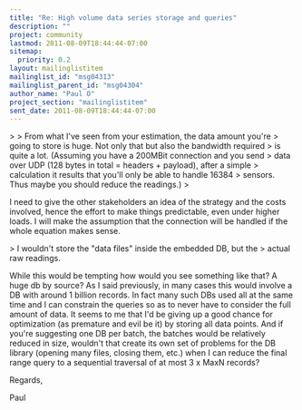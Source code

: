 ```yaml
---
title: "Re: High volume data series storage and queries"
description: ""
project: community
lastmod: 2011-08-09T18:44:44-07:00
sitemap:
  priority: 0.2
layout: mailinglistitem
mailinglist_id: "msg04313"
mailinglist_parent_id: "msg04304"
author_name: "Paul O"
project_section: "mailinglistitem"
sent_date: 2011-08-09T18:44:44-07:00
---
```



&gt;
&gt; From what I've seen from your estimation, the data amount you're
&gt; going to store is huge. Not only that but also the bandwidth required
&gt; is quite a lot. (Assuming you have a 200MBit connection and you send
&gt; data over UDP (128 bytes in total = headers + payload), after a simple
&gt; calculation it results that you'll only be able to handle 16384
&gt; sensors. Thus maybe you should reduce the readings.)
&gt;

I need to give the other stakeholders an idea of the strategy and the costs
involved, hence the effort to make things predictable, even under higher
loads. I will make the assumption that the connection will be handled if the
whole equation makes sense.


&gt; I wouldn't store the "data files" inside the embedded DB, but the
&gt; actual raw readings.


While this would be tempting how would you see something like that? A huge
db by source? As I said previously, in many cases this would involve a DB
with around 1 billion records. In fact many such DBs used all at the same
time and I can constrain the queries so as to never have to consider the
full amount of data. It seems to me that I'd be giving up a good chance for
optimization (as premature and evil be it) by storing all data points. And
if you're suggesting one DB per batch, the batches would be relatively
reduced in size, wouldn't that create its own set of problems for the DB
library (opening many files, closing them, etc.) when I can reduce the final
range query to a sequential traversal of at most 3 x MaxN records?

Regards,

Paul
